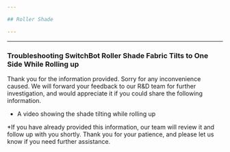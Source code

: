 ```yaml
---

## Roller Shade

---
```


---
### Troubleshooting SwitchBot Roller Shade Fabric Tilts to One Side While Rolling up

Thank you for the information provided.
Sorry for any inconvenience caused.
We will forward your feedback to our R&D team for further investigation, and would appreciate it if you could share the following information. 
- A video showing the shade tilting while rolling up

*If you have already provided this information, our team will review it and follow up with you shortly. Thank you for your patience, and please let us know if you need further assistance.


